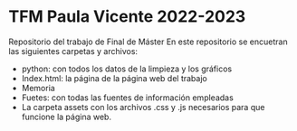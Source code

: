 # TFM Paula Vicente 2022-2023
Repositorio del trabajo de Final de Máster
En este repositorio se encuetran las siguientes carpetas y archivos:
- python: con todos los datos de la limpieza y los gráficos
- Index.html: la página  de la página web del trabajo
- Memoria
- Fuetes: con todas las fuentes de información empleadas
- La carpeta assets con los archivos .css y .js necesarios para que funcione la página web.




